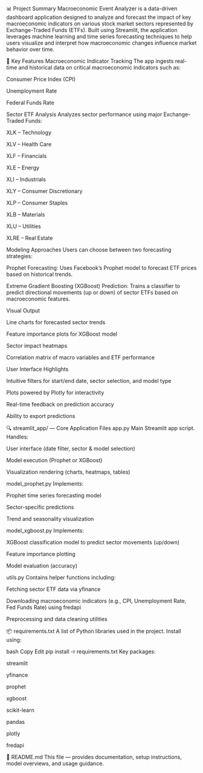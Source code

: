 📊 Project Summary
Macroeconomic Event Analyzer is a data-driven dashboard application designed to analyze and forecast the impact of key macroeconomic indicators on various stock market sectors represented by Exchange-Traded Funds (ETFs). Built using Streamlit, the application leverages machine learning and time series forecasting techniques to help users visualize and interpret how macroeconomic changes influence market behavior over time.

🎯 Key Features
Macroeconomic Indicator Tracking
The app ingests real-time and historical data on critical macroeconomic indicators such as:

Consumer Price Index (CPI)

Unemployment Rate

Federal Funds Rate

Sector ETF Analysis
Analyzes sector performance using major Exchange-Traded Funds:

XLK – Technology

XLV – Health Care

XLF – Financials

XLE – Energy

XLI – Industrials

XLY – Consumer Discretionary

XLP – Consumer Staples

XLB – Materials

XLU – Utilities

XLRE – Real Estate

Modeling Approaches
Users can choose between two forecasting strategies:

Prophet Forecasting:
Uses Facebook’s Prophet model to forecast ETF prices based on historical trends.

Extreme Gradient Boosting (XGBoost) Prediction:
Trains a classifier to predict directional movements (up or down) of sector ETFs based on macroeconomic features.

Visual Output

Line charts for forecasted sector trends

Feature importance plots for XGBoost model

Sector impact heatmaps

Correlation matrix of macro variables and ETF performance

User Interface Highlights

Intuitive filters for start/end date, sector selection, and model type

Plots powered by Plotly for interactivity

Real-time feedback on prediction accuracy

Ability to export predictions




🔍 streamlit_app/ — Core Application Files
app.py
Main Streamlit app script. Handles:

User interface (date filter, sector & model selection)

Model execution (Prophet or XGBoost)

Visualization rendering (charts, heatmaps, tables)

model_prophet.py
Implements:

Prophet time series forecasting model

Sector-specific predictions

Trend and seasonality visualization

model_xgboost.py
Implements:

XGBoost classification model to predict sector movements (up/down)

Feature importance plotting

Model evaluation (accuracy)

utils.py
Contains helper functions including:

Fetching sector ETF data via yfinance

Downloading macroeconomic indicators (e.g., CPI, Unemployment Rate, Fed Funds Rate) using fredapi

Preprocessing and data cleaning utilities

📦 requirements.txt
A list of Python libraries used in the project. Install using:

bash
Copy
Edit
pip install -r requirements.txt
Key packages:

streamlit

yfinance

prophet

xgboost

scikit-learn

pandas

plotly

fredapi

📘 README.md
This file — provides documentation, setup instructions, model overviews, and usage guidance.